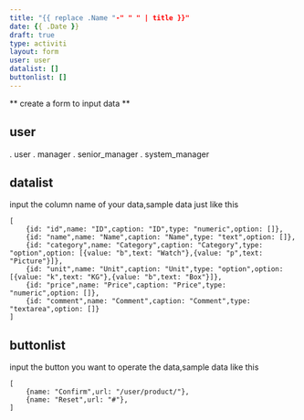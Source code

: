 ```yaml
---
title: "{{ replace .Name "-" " " | title }}"
date: {{ .Date }}
draft: true
type: activiti
layout: form
user: user
datalist: []
buttonlist: []
---
```


** create a form to input data **

## user
. user
. manager
. senior_manager
. system_manager
## datalist
input the column name of your data,sample data just like this
```
[
    {id: "id",name: "ID",caption: "ID",type: "numeric",option: []},
    {id: "name",name: "Name",caption: "Name",type: "text",option: []},
    {id: "category",name: "Category",caption: "Category",type: "option",option: [{value: "b",text: "Watch"},{value: "p",text: "Picture"}]},
    {id: "unit",name: "Unit",caption: "Unit",type: "option",option: [{value: "k",text: "KG"},{value: "b",text: "Box"}]},
    {id: "price",name: "Price",caption: "Price",type: "numeric",option: []},
    {id: "comment",name: "Comment",caption: "Comment",type: "textarea",option: []}
]
```
## buttonlist
input the button you want to operate the data,sample data like this
```
[
    {name: "Confirm",url: "/user/product/"},
    {name: "Reset",url: "#"},
]
```
